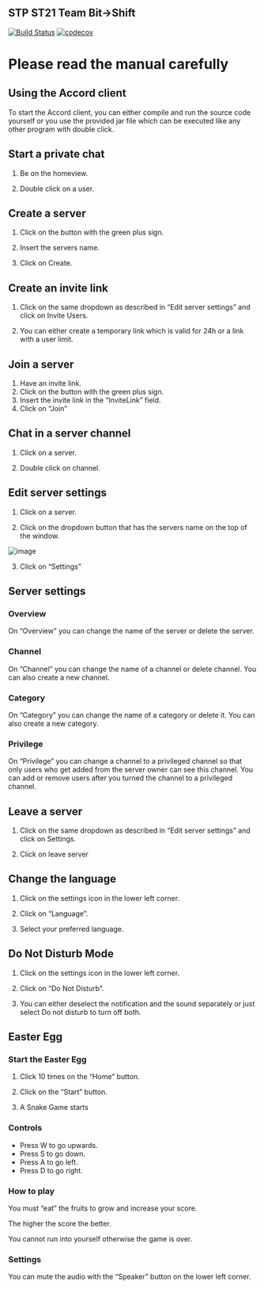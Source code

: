 ## STP ST21 Team Bit->Shift

[![Build Status](https://www.travis-ci.com/sekassel/STPST21TeamB.svg?token=iv8L4W51ZozK2puhSbJk&branch=master)](https://www.travis-ci.com/sekassel/STPST21TeamB)
[![codecov](https://codecov.io/gh/sekassel/STPST21TeamB/branch/master/graph/badge.svg?token=2Q6DF6VGCO)](https://codecov.io/gh/sekassel/STPST21TeamB)

# Please read the manual carefully


## Using the Accord client
To start the Accord client, you can either compile and run the source code yourself or you use the provided jar file which can be executed like any other program with double click.

## Start a private chat
1.	Be on the homeview.

2.	Double click on a user.

## Create a server
1.	Click on the button with the green plus sign.

2.	Insert the servers name.

3.	Click on Create.

## Create an invite link
1.	Click on the same dropdown as described in “Edit server settings” and click on Invite Users.

2.	You can either create a temporary link which is valid for 24h or a link with a user limit.


## Join a server
1.	Have an invite link.
2.	Click on the button with the green plus sign.
3.	Insert the invite link in the “InviteLink” field.
4.	Click on “Join”

## Chat in a server channel
1.	Click on a server.

2.	Double click on channel.

## Edit server settings
1.	Click on a server.

2.	Click on the dropdown button that has the servers name on the top of the window.

![image](https://user-images.githubusercontent.com/30271265/122611148-1ebd1980-d081-11eb-898f-c936db40afa8.png)

  
3. Click on “Settings”
## Server settings
### Overview
On “Overview” you can change the name of the server or delete the server.
### Channel
On “Channel” you can change the name of a channel or delete channel. You can also create a new channel.
### Category
On “Category” you can change the name of a category or delete it. You can also create a new category.
### Privilege
On “Privilege” you can change a channel to a privileged channel so that only users who get added from the server owner can see this channel. You can add or remove users after you turned the channel to a privileged channel.

## Leave a server
1.	Click on the same dropdown as described in “Edit server settings” and click on Settings.

2.	Click on leave server

## Change the language
1.	Click on the settings icon in the lower left corner.

2.	Click on “Language”.

3.	Select your preferred language.
## Do Not Disturb Mode
1.	Click on the settings icon in the lower left corner.

2.	Click on “Do Not Disturb”.

3.	You can either deselect the notification and the sound separately or just select Do not disturb to turn off both.

## Easter Egg
### Start the Easter Egg
1.	Click 10 times on the “Home” button.

2.	Click on the “Start” button.

3.	A Snake Game starts
### Controls
- Press W to go upwards.
- Press S to go down.
- Press A to go left.
- Press D to go right.
### How to play
You must “eat” the fruits to grow and increase your score.

The higher the score the better.

You cannot run into yourself otherwise the game is over.
### Settings
You can mute the audio with the “Speaker” button on the lower left corner.

